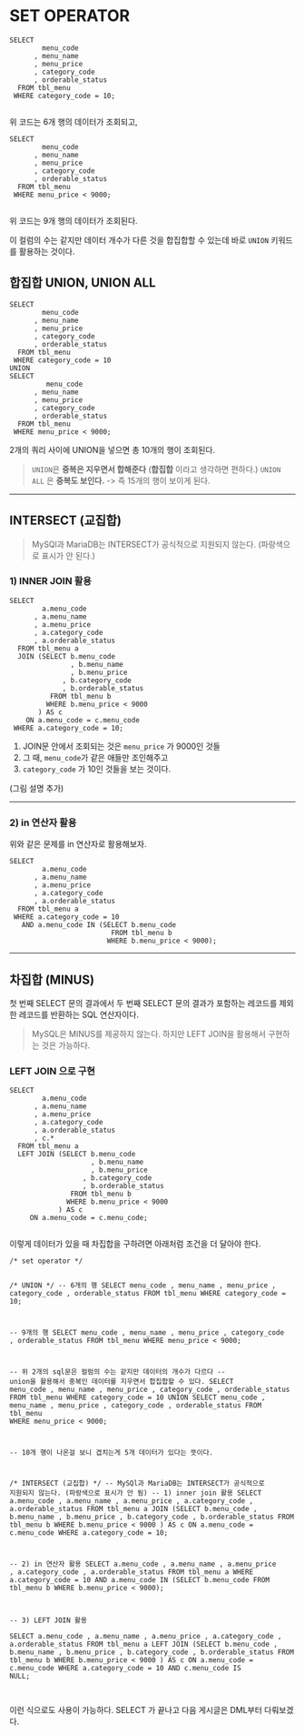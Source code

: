 <h1 id="set-operator">SET OPERATOR</h1>
<pre><code class="language-sql">SELECT
        menu_code
      , menu_name
      , menu_price
      , category_code
      , orderable_status
  FROM tbl_menu
 WHERE category_code = 10;</code></pre>
<p><img alt="" src="https://velog.velcdn.com/images/jojehuni_9759/post/a638fc33-1fb6-4db4-9121-9e27fd5c88f9/image.png" /></p>
<p>위 코드는 6개 행의 데이터가 조회되고,</p>
<pre><code class="language-sql">SELECT
        menu_code
      , menu_name
      , menu_price
      , category_code
      , orderable_status
  FROM tbl_menu
 WHERE menu_price &lt; 9000;</code></pre>
<p><img alt="" src="https://velog.velcdn.com/images/jojehuni_9759/post/8eb07245-50d4-45fc-82c3-b6b7a8b835d3/image.png" /></p>
<p>위 코드는 9개 행의 데이터가 조회된다.</p>
<p>이 컬럼의 수는 같지만 데이터 개수가 다른 것을 합집합할 수 있는데 바로 <code>UNION</code> 키워드를 활용하는 것이다.</p>
<h2 id="합집합-union-union-all">합집합 UNION, UNION ALL</h2>
<pre><code class="language-sql">SELECT
        menu_code
      , menu_name
      , menu_price
      , category_code
      , orderable_status
  FROM tbl_menu
 WHERE category_code = 10
UNION
SELECT
         menu_code
      , menu_name
      , menu_price
      , category_code
      , orderable_status
  FROM tbl_menu
 WHERE menu_price &lt; 9000;</code></pre>
<p>2개의 쿼리 사이에 UNION을 넣으면 총 10개의 행이 조회된다.</p>
<blockquote>
<p><code>UNION</code>은  <strong>중복은 지우면서 합해준다</strong> (<strong>합집합</strong> 이라고 생각하면 편하다.)
<code>UNION ALL</code> 은 <strong>중복도 보인다.</strong> -&gt; 즉 15개의 행이 보이게 된다.</p>
</blockquote>
<hr />
<h2 id="intersect-교집합">INTERSECT (교집합)</h2>
<blockquote>
<p>MySQl과 MariaDB는 INTERSECT가 공식적으로 지원되지 않는다. (파랑색으로 표시가 안 된다.)</p>
</blockquote>
<h3 id="1-inner-join-활용">1) INNER JOIN 활용</h3>
<pre><code class="language-sql">SELECT
        a.menu_code
      , a.menu_name
      , a.menu_price
      , a.category_code
      , a.orderable_status
  FROM tbl_menu a
  JOIN (SELECT b.menu_code
               , b.menu_name
               , b.menu_price
             , b.category_code
             , b.orderable_status
          FROM tbl_menu b
         WHERE b.menu_price &lt; 9000
       ) AS c
    ON a.menu_code = c.menu_code
 WHERE a.category_code = 10;</code></pre>
<ol>
<li>JOIN문 안에서 조회되는 것은 <code>menu_price</code> 가 9000인 것들</li>
<li>그 때, <code>menu_code</code>가 같은 애들만 조인해주고</li>
<li><code>category_code</code> 가 10인 것들을 보는 것이다.</li>
</ol>
<p>(그림 설명 추가)</p>
<hr />
<h3 id="2-in-연산자-활용">2) in 연산자 활용</h3>
<p>위와 같은 문제를 in 연산자로 활용해보자.</p>
<pre><code class="language-sql">SELECT
        a.menu_code
      , a.menu_name
      , a.menu_price
      , a.category_code
      , a.orderable_status
  FROM tbl_menu a
 WHERE a.category_code = 10
   AND a.menu_code IN (SELECT b.menu_code
                         FROM tbl_menu b
                        WHERE b.menu_price &lt; 9000);</code></pre>
<hr />
<h2 id="차집합-minus">차집합 (MINUS)</h2>
<p>첫 번째 SELECT 문의 결과에서 두 번째 SELECT 문의 결과가 포함하는 레코드를 제외한 레코드를 반환하는 SQL 연산자이다.</p>
<blockquote>
<p>MySQL은 MINUS를 제공하지 않는다. 하지만 LEFT JOIN을 활용해서 구현하는 것은 가능하다.</p>
</blockquote>
<h3 id="left-join-으로-구현">LEFT JOIN 으로 구현</h3>
<pre><code class="language-sql">SELECT
        a.menu_code
      , a.menu_name
      , a.menu_price
      , a.category_code
      , a.orderable_status
      , c.*
  FROM tbl_menu a
  LEFT JOIN (SELECT b.menu_code
                    , b.menu_name
                    , b.menu_price
                  , b.category_code
                  , b.orderable_status
               FROM tbl_menu b
              WHERE b.menu_price &lt; 9000
            ) AS c
     ON a.menu_code = c.menu_code;</code></pre>
<p><img alt="" src="https://velog.velcdn.com/images/jojehuni_9759/post/074aa923-c13e-4222-9862-229b40d8efee/image.png" /></p>
<p>이렇게 데이터가 있을 때 차집합을 구하려면 아래처럼 조건을 더 달아야 한다.</p>
<pre><code class="language-sql">/* set operator */

/* UNION */
-- 6개의 행
SELECT
         menu_code
      , menu_name
      , menu_price
      , category_code
      , orderable_status
  FROM tbl_menu
 WHERE category_code = 10;

-- 9개의 행
SELECT
         menu_code
      , menu_name
      , menu_price
      , category_code
      , orderable_status
  FROM tbl_menu
 WHERE menu_price &lt; 9000;

-- 위 2개의 sql문은 컬럼의 수는 같지만 데이터의 개수가 다르다
-- union을 활용해서 중복인 데이터를 지우면서 합집합할 수 있다.
SELECT
         menu_code
      , menu_name
      , menu_price
      , category_code
      , orderable_status
  FROM tbl_menu
 WHERE category_code = 10
UNION
SELECT
         menu_code
      , menu_name
      , menu_price
      , category_code
      , orderable_status
  FROM tbl_menu
 WHERE menu_price &lt; 9000;

-- 10개 행이 나온걸 보니 겹치는게 5개 데이터가 있다는 뜻이다.

/* INTERSECT (교집합) */
-- MySQl과 MariaDB는 INTERSECT가 공식적으로 지원되지 않는다. (파랑색으로 표시가 안 됨)
-- 1) inner join 활용
SELECT
         a.menu_code
      , a.menu_name
      , a.menu_price
      , a.category_code
      , a.orderable_status
  FROM tbl_menu a
  JOIN (SELECT b.menu_code
                   , b.menu_name
                   , b.menu_price
                 , b.category_code
                 , b.orderable_status
             FROM tbl_menu b
            WHERE b.menu_price &lt; 9000
         ) AS c
     ON a.menu_code = c.menu_code
 WHERE a.category_code = 10;

-- 2) in 연산자 활용
SELECT
        a.menu_code
      , a.menu_name
      , a.menu_price
      , a.category_code
      , a.orderable_status
  FROM tbl_menu a
 WHERE a.category_code = 10
     AND a.menu_code IN (SELECT b.menu_code
                                 FROM tbl_menu b
                                WHERE b.menu_price &lt; 9000);

-- 3) LEFT JOIN 활용                                
SELECT
        a.menu_code
      , a.menu_name
      , a.menu_price
      , a.category_code
      , a.orderable_status
  FROM tbl_menu a
  LEFT JOIN (SELECT b.menu_code
                           , b.menu_name
                           , b.menu_price
                         , b.category_code
                         , b.orderable_status
                     FROM tbl_menu b
                  WHERE b.menu_price &lt; 9000
                 ) AS c
     ON a.menu_code = c.menu_code
 WHERE a.category_code = 10
   AND c.menu_code IS NULL;</code></pre>
<p><img alt="" src="https://velog.velcdn.com/images/jojehuni_9759/post/f764d18d-8967-4314-a758-cb223b0838c8/image.png" /></p>
<p>이런 식으로도 사용이 가능하다. SELECT 가 끝나고 다음 게시글은 DML부터 다뤄보겠다.</p>